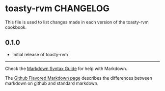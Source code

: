toasty-rvm CHANGELOG
====================

This file is used to list changes made in each version of the toasty-rvm cookbook.

0.1.0
-----
- Initial release of toasty-rvm

- - -
Check the [Markdown Syntax Guide](http://daringfireball.net/projects/markdown/syntax) for help with Markdown.

The [Github Flavored Markdown page](http://github.github.com/github-flavored-markdown/) describes the differences between markdown on github and standard markdown.
